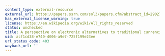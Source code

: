 ```yaml
---
content_type: external-resource
external_url: https://papers.ssrn.com/sol3/papers.cfm?abstract_id=2902721
has_external_license_warning: true
license: https://en.wikipedia.org/wiki/All_rights_reserved
status: unchecked
title: A perspective on electronic alternatives to traditional currencies
uid: acf1cd38-e740-4006-a9e7-725f199e23ee
url_status_code: 403
wayback_url: ''
---
```

